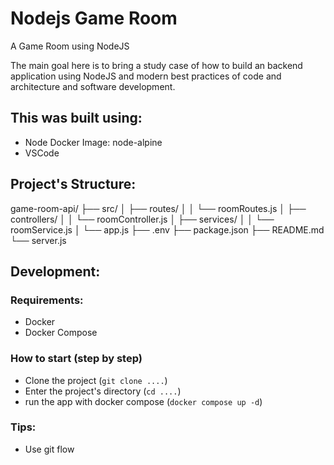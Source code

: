 # Nodejs Game Room
A Game Room using NodeJS

The main goal here is to bring a study case of how to build an backend application using NodeJS and modern best practices of code and architecture and software development.

## This was built using:
- Node Docker Image: node-alpine
- VSCode

## Project's Structure:
game-room-api/
├── src/
│   ├── routes/
│   │   └── roomRoutes.js
│   ├── controllers/
│   │   └── roomController.js
│   ├── services/
│   │   └── roomService.js
│   └── app.js
├── .env
├── package.json
├── README.md
└── server.js

## Development:

### Requirements:
- Docker
- Docker Compose

### How to start (step by step)
- Clone the project (```git clone ....```)
- Enter the project's directory (```cd ....```)
- run the app with docker compose (```docker compose up -d```)

### Tips:
- Use git flow
